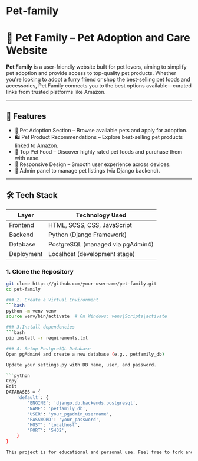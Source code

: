 # Pet-family
# 🐾 Pet Family – Pet Adoption and Care Website

**Pet Family** is a user-friendly website built for pet lovers, aiming to simplify pet adoption and provide access to top-quality pet products. Whether you're looking to adopt a furry friend or shop the best-selling pet foods and accessories, Pet Family connects you to the best options available—curated links from trusted platforms like Amazon.

---

## 🌟 Features

- 🐶 Pet Adoption Section – Browse available pets and apply for adoption.
- 🛍️ Pet Product Recommendations – Explore best-selling pet products linked to Amazon.
- 🍖 Top Pet Food – Discover highly rated pet foods and purchase them with ease.
- 📱 Responsive Design – Smooth user experience across devices.
- 🔐 Admin panel to manage pet listings (via Django backend).

---

## 🛠️ Tech Stack

| Layer        | Technology Used                      |
|--------------|--------------------------------------|
| Frontend     | HTML, SCSS, CSS, JavaScript          |
| Backend      | Python (Django Framework)            |
| Database     | PostgreSQL (managed via pgAdmin4)    |
| Deployment   | Localhost (development stage)        |

### 1. Clone the Repository
```bash
git clone https://github.com/your-username/pet-family.git
cd pet-family

### 2. Create a Virtual Environment
```bash
python -m venv venv
source venv/bin/activate  # On Windows: venv\Scripts\activate

### 3.Install dependencies
```bash
pip install -r requirements.txt

### 4. Setup PostgreSQL Database
Open pgAdmin4 and create a new database (e.g., petfamily_db)

Update your settings.py with DB name, user, and password.

```python
Copy
Edit
DATABASES = {
    'default': {
        'ENGINE': 'django.db.backends.postgresql',
        'NAME': 'petfamily_db',
        'USER': 'your_pgadmin_username',
        'PASSWORD': 'your_password',
        'HOST': 'localhost',
        'PORT': '5432',
    }
}

This project is for educational and personal use. Feel free to fork and modify as needed.
